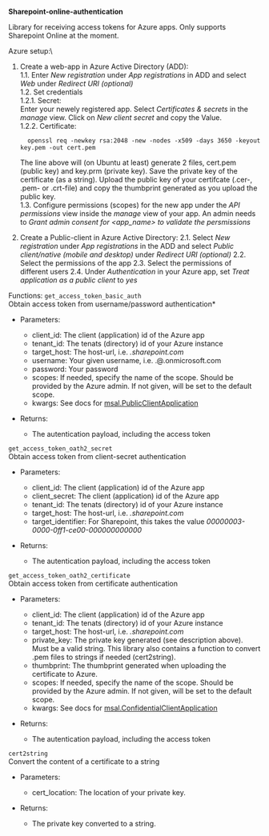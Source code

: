 **Sharepoint-online-authentication**  

Library for receiving access tokens for Azure apps. Only supports Sharepoint Online at the moment.


Azure setup:\
1. Create a web-app in Azure Active Directory (ADD):\
  1.1. Enter *New registration* under *App registrations* in ADD and select *Web* under *Redirect URI (optional)*\
  1.2. Set credentials\
    1.2.1. Secret:\
      Enter your newely registered app. Select *Certificates & secrets* in the *manage* view. Click on *New client secret* and copy the Value.\
    1.2.2. Certificate:
      ```
        openssl req -newkey rsa:2048 -new -nodes -x509 -days 3650 -keyout key.pem -out cert.pem
      ```
      The line above will (on Ubuntu at least) generate 2 files, cert.pem (public key) and key.prm (private key). 
      Save the private key of the certificate (as a string). Upload the public key of your certifcate (.cer-, .pem- or .crt-file) and copy the thumbprint generated as you upload the public key.\
  1.3. Configure permissions (scopes) for the new app under the *API permissions* view inside the *manage* view of your app. An admin needs to *Grant admin consent for <app_name> to validate the persmissions* 

2. Create a Public-client in Azure Active Directory:
  2.1. Select *New registration* under *App registrations* in the ADD and select *Public client/native (mobile and desktop)* under *Redirect URI (optional)*
  2.2. Select the permissions of the app
  2.3. Select the permissions of different users 
  2.4. Under *Authentication* in your Azure app, set *Treat application as a public client* to *yes*


Functions:
```get_access_token_basic_auth```\
Obtain access token from username/password authentication*
  - Parameters: 
    - client_id:   The client (application) id of the Azure app 
    - tenant_id:   The tenats (directory) id of your Azure instance 
    - target_host: The host-url, i.e. *<my-company>.sharepoint.com* 
    - username:    Your given username, i.e. <my>.<name>@<my-company>.onmicrosoft.com 
    - password:    Your password
    - scopes:      If needed, specify the name of the scope. Should be provided by the Azure admin. If not given, will be set to the default scope. 
    - kwargs:      See docs for [msal.PublicClientApplication](https://msal-python.readthedocs.io/en/latest/)

  - Returns:
    - The autentication payload, including the access token

```get_access_token_oath2_secret```\
Obtain access token from client-secret authentication 
  - Parameters: 
    - client_id:         The client (application) id of the Azure app 
    - client_secret:     The client (application) id of the Azure app 
    - tenant_id:         The tenats (directory) id of your Azure instance 
    - target_host:       The host-url, i.e. *<my-company>.sharepoint.com* 
    - target_identifier: For Sharepoint, this takes the value *00000003-0000-0ff1-ce00-000000000000*

  - Returns:
    - The autentication payload, including the access token

```get_access_token_oath2_certificate```\
Obtain access token from certificate authentication
  - Parameters: 
    - client_id:   The client (application) id of the Azure app 
    - tenant_id:   The tenats (directory) id of your Azure instance 
    - target_host: The host-url, i.e. *<my-company>.sharepoint.com* 
    - private_key: The private key generated (see description above). Must be a valid string. This library also contains a function to convert .pem files to strings if needed (cert2string).
    - thumbprint:  The thumbprint generated when uploading the certificate to Azure.  
    - scopes:      If needed, specify the name of the scope. Should be provided by the Azure admin. If not given, will be set to the default scope. 
    - kwargs:      See docs for [msal.ConfidentialClientApplication](https://msal-python.readthedocs.io/en/latest/)  

  - Returns:
    - The autentication payload, including the access token

```cert2string```\
Convert the content of a certificate to a string
  - Parameters: 
    - cert_location: The location of your private key. 

  - Returns:
    - The private key converted to a string.